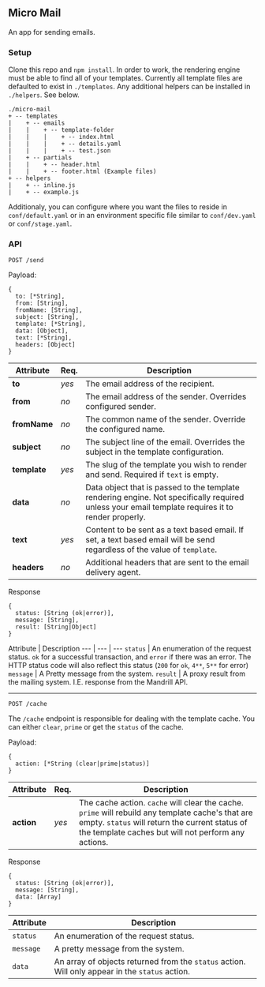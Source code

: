 ## Micro Mail

An app for sending emails.

### Setup

Clone this repo and `npm install`. In order to work, the rendering engine must be able to find all of your templates. Currently all template files are defaulted to exist in `./templates`. Any additional helpers can be installed in `./helpers`. See below.

```
./micro-mail
+ -- templates
|    + -- emails
|    |    + -- template-folder
|    |    |    + -- index.html
|    |    |    + -- details.yaml
|    |    |    + -- test.json
|    + -- partials
|    |    + -- header.html
|    |    + -- footer.html (Example files)
+ -- helpers
|    + -- inline.js
|    + -- example.js
```

Additionaly, you can configure where you want the files to reside in `conf/default.yaml` or in an environment specific file similar to `conf/dev.yaml` or `conf/stage.yaml`.

### API

`POST /send`

Payload:

```
{
  to: [*String],
  from: [String],
  fromName: [String],
  subject: [String],
  template: [*String],
  data: [Object],
  text: [*String],
  headers: [Object]
}
```

Attribute | Req. | Description
--- | --- | ---
**to** | *yes* | The email address of the recipient.
**from** | *no* | The email address of the sender. Overrides configured sender.
**fromName** | *no* | The common name of the sender. Override the configured name.
**subject** | *no* | The subject line of the email. Overrides the subject in the template configuration.
**template** | *yes* | The slug of the template you wish to render and send. Required if `text` is empty.
**data** | *no* | Data object that is passed to the template rendering engine. Not specifically required unless your email template requires it to render properly.
**text** | *yes* | Content to be sent as a text based email. If set, a text based email will be send regardless of the value of `template`.
**headers** | *no* | Additional headers that are sent to the email delivery agent.


Response

```
{
  status: [String (ok|error)],
  message: [String],
  result: [String|Object]
}
```

Attribute | Description
--- | --- | ---
`status` | An enumeration of the request status. `ok` for a successful transaction, and `error` if there was an error. The HTTP status code will also reflect this status (`200` for `ok`, `4**`, `5**` for error)
`message` | A Pretty message from the system.
`result` | A proxy result from the mailing system. I.E. response from the Mandrill API.

-----

`POST /cache`

The `/cache` endpoint is responsible for dealing with the template cache. You can either `clear`, `prime` or get the `status` of the cache. 

Payload:

```
{
  action: [*String (clear|prime|status)]
}
```

Attribute | Req. | Description
--- | --- | ---
**action** | *yes* | The cache action. `cache` will clear the cache. `prime` will rebuild any template cache's that are empty. `status` will return the current status of the template caches but will not perform any actions.

Response

```
{
  status: [String (ok|error)],
  message: [String],
  data: [Array]
}
```

Attribute | Description
--- | ---
`status` | An enumeration of the request status.
`message` | A pretty message from the system.
`data` | An array of objects returned from the `status` action. Will only appear in the `status` action.


